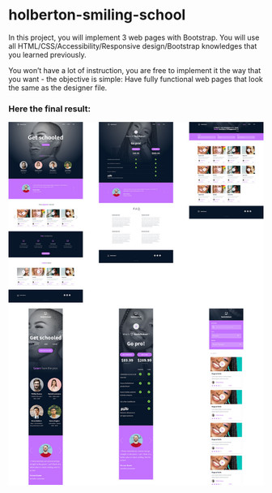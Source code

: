 # holberton-smiling-school
In this project, you will implement 3 web pages with Bootstrap. You will use all HTML/CSS/Accessibility/Responsive design/Bootstrap knowledges that you learned previously.

You won’t have a lot of instruction, you are free to implement it the way that you want - the objective is simple: Have fully functional web pages that look the same as the designer file.

### Here the final result:
![alt text](https://github.com/GioRubioHolberton/holberton-smiling-school/blob/master/img-readme/layout.jpg)
